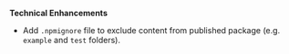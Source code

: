 **Technical Enhancements**

* Add `.npmignore` file to exclude content from published package (e.g. `example` and `test` folders).